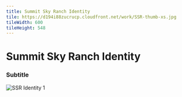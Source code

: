 ```yaml
---
title: Summit Sky Ranch Identity
tile: https://d194i88zucrucp.cloudfront.net/work/SSR-thumb-xs.jpg
tileWidth: 600
tileHeight: 548
---
```


# Summit Sky Ranch Identity
### Subtitle
![SSR Identity 1](https://d194i88zucrucp.cloudfront.net/work/SSRIdentity1-lg.jpg)
